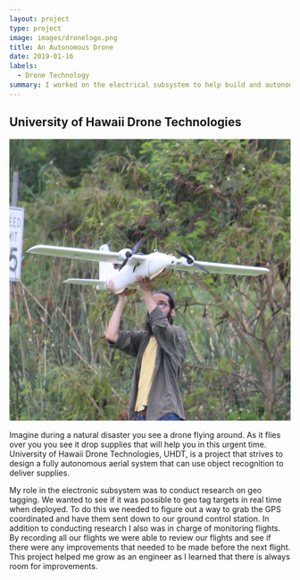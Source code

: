 ```yaml
---
layout: project
type: project
image: images/dronelogo.png
title: An Autonomous Drone
date: 2019-01-16
labels:
  - Drone Technology
summary: I worked on the electrical subsystem to help build and autonomous drone.
---
```

## University of Hawaii Drone Technologies
<img class="ui medium centered image" src="../images/dronephoto.JPG">

Imagine during a natural disaster you see a drone flying around. As it flies over you you see it drop supplies that will help you in this urgent time. University of Hawaii Drone Technologies, UHDT, is a project that strives to design a fully autonomous aerial system that can use object recognition to deliver supplies. 

My role in the electronic subsystem was to conduct research on geo tagging. We wanted to see if it was possible to geo tag targets in real time when deployed. To do this we needed to figure out a way to grab the GPS coordinated and have them sent down to our ground control station. In addition to conducting research I also was in charge of monitoring flights. By recording all our flights we were able to review our flights and see if there were any improvements that needed to be made before the next flight. This project helped me grow as an engineer as I learned that there is always room for improvements.